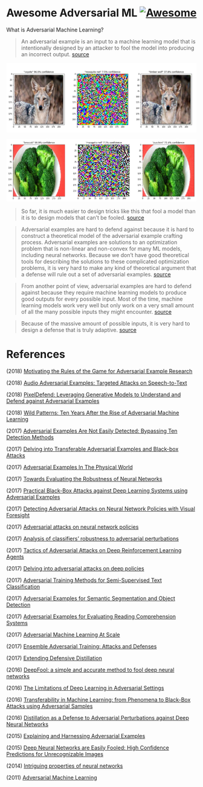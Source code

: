 # Awesome Adversarial ML  [![Awesome](https://cdn.rawgit.com/sindresorhus/awesome/d7305f38d29fed78fa85652e3a63e154dd8e8829/media/badge.svg)](https://github.com/sindresorhus/awesome)

What is Adversarial Machine Learning? 

> An adversarial example is an input to a machine learning model that is intentionally designed by an attacker to fool the model into producing an incorrect output. [source](http://www.cleverhans.io/security/privacy/ml/2017/02/15/why-attacking-machine-learning-is-easier-than-defending-it.html)

![Adversary Image 1](adversary01.png)

![Adversary Image 2](adversary02.png)

> So far, it is much easier to design tricks like this that fool a model than it is to design models that can’t be fooled.  [source](http://www.cleverhans.io/security/privacy/ml/2017/02/15/why-attacking-machine-learning-is-easier-than-defending-it.html)

> Adversarial examples are hard to defend against because it is hard to construct a theoretical model of the adversarial example crafting process. Adversarial examples are solutions to an optimization problem that is non-linear and non-convex for many ML models, including neural networks. Because we don’t have good theoretical tools for describing the solutions to these complicated optimization problems, it is very hard to make any kind of theoretical argument that a defense will rule out a set of adversarial examples.  [source](http://www.cleverhans.io/security/privacy/ml/2017/02/15/why-attacking-machine-learning-is-easier-than-defending-it.html)

> From another point of view, adversarial examples are hard to defend against because they require machine learning models to produce good outputs for every possible input. Most of the time, machine learning models work very well but only work on a very small amount of all the many possible inputs they might encounter.  [source](http://www.cleverhans.io/security/privacy/ml/2017/02/15/why-attacking-machine-learning-is-easier-than-defending-it.html)

> Because of the massive amount of possible inputs, it is very hard to design a defense that is truly adaptive.  [source](http://www.cleverhans.io/security/privacy/ml/2017/02/15/why-attacking-machine-learning-is-easier-than-defending-it.html)


# References 

(2018) [Motivating the Rules of the Game for Adversarial Example Research](https://arxiv.org/abs/1807.06732)

(2018) [Audio Adversarial Examples: Targeted Attacks on Speech-to-Text](https://arxiv.org/abs/1801.01944)

(2018) [PixelDefend: Leveraging Generative Models to Understand and Defend against Adversarial Examples](https://arxiv.org/abs/1710.10766)

(2018) [Wild Patterns: Ten Years After the Rise of Adversarial Machine Learning](https://arxiv.org/abs/1712.03141)

(2017) [Adversarial Examples Are Not Easily Detected: Bypassing Ten Detection Methods](https://arxiv.org/abs/1705.07263)

(2017) [Delving into Transferable Adversarial Examples and Black-box Attacks](https://arxiv.org/abs/1611.02770)

(2017) [Adversarial Examples In The Physical World](https://arxiv.org/pdf/1607.02533v3.pdf)

(2017) [Towards Evaluating the Robustness of Neural Networks](https://arxiv.org/abs/1608.04644)

(2017) [Practical Black-Box Attacks against Deep Learning Systems using Adversarial Examples](https://arxiv.org/abs/1602.02697)

(2017) [Detecting Adversarial Attacks on Neural Network Policies with Visual Foresight](https://arxiv.org/abs/1710.00814)

(2017) [Adversarial attacks on neural network policies](https://arxiv.org/abs/1702.02284)

(2017) [Analysis of classifiers’ robustness to adversarial perturbations](https://link.springer.com/article/10.1007%2Fs10994-017-5663-3)

(2017) [Tactics of Adversarial Attacks on Deep Reinforcement Learning Agents](https://arxiv.org/abs/1703.06748)

(2017) [Delving into adversarial attacks on deep policies](https://arxiv.org/abs/1705.06452)

(2017)  [Adversarial Training Methods for Semi-Supervised Text Classification](https://arxiv.org/abs/1605.07725)

(2017) [Adversarial Examples for Semantic Segmentation and Object Detection](https://arxiv.org/pdf/1703.08603.pdf)

(2017) [Adversarial Examples for Evaluating Reading Comprehension Systems](https://arxiv.org/abs/1707.07328)

(2017) [Adversarial Machine Learning At Scale](https://arxiv.org/pdf/1611.01236.pdf)

(2017) [Ensemble Adversarial Training: Attacks and Defenses](https://arxiv.org/abs/1705.07204)

(2017) [Extending Defensive Distillation](https://arxiv.org/abs/1705.05264)

(2016) [DeepFool: a simple and accurate method to fool deep neural networks](https://arxiv.org/abs/1511.04599)

(2016) [The Limitations of Deep Learning in Adversarial Settings](https://arxiv.org/abs/1511.07528)

(2016) [Transferability in Machine Learning: from Phenomena to Black-Box Attacks using Adversarial Samples](https://arxiv.org/abs/1605.07277)

(2016) [Distillation as a Defense to Adversarial Perturbations against Deep Neural Networks](https://arxiv.org/pdf/1511.04508.pdf)

(2015) [Explaining and Harnessing Adversarial Examples](https://arxiv.org/abs/1412.6572)

(2015) [Deep Neural Networks are Easily Fooled: High Confidence Predictions for Unrecognizable Images](https://arxiv.org/abs/1412.1897)

(2014) [Intriguing properties of neural networks](https://arxiv.org/abs/1312.6199)

(2011) [Adversarial Machine Learning](https://people.eecs.berkeley.edu/~tygar/papers/SML2/Adversarial_AISEC.pdf)

